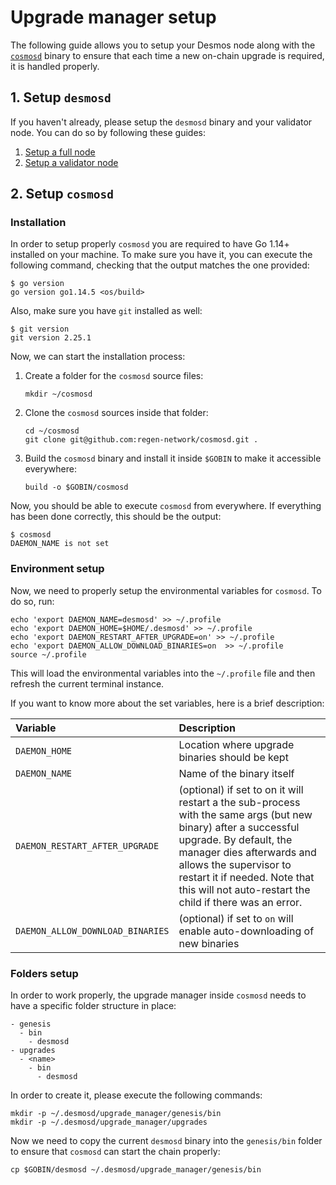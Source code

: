 # Upgrade manager setup
The following guide allows you to setup your Desmos node along with the [`cosmosd`](https://github.com/regen-network/cosmosd) binary to ensure that each time a new on-chain upgrade is required, it is handled properly.

## 1. Setup `desmosd`
If you haven't already, please setup the `desmosd` binary and your validator node. You can do so by following these guides: 

1. [Setup a full node](../../../fullnode/installation.md)
2. [Setup a validator node](../../setup.md)

## 2. Setup `cosmosd`
### Installation
In order to setup properly `cosmosd` you are required to have Go 1.14+ installed on your machine. To make sure you have it, you can execute the following command, checking that the output matches the one provided: 

```shell
$ go version
go version go1.14.5 <os/build>
```

Also, make sure you have `git` installed as well: 

```shell
$ git version
git version 2.25.1
```

Now, we can start the installation process: 

1. Create a folder for the `cosmosd` source files:  
    ```shell
   mkdir ~/cosmosd
   ```
   
2. Clone the `cosmosd` sources inside that folder:  
   ```shell
   cd ~/cosmosd 
   git clone git@github.com:regen-network/cosmosd.git . 
   ``` 
   
3. Build the `cosmosd` binary and install it inside `$GOBIN` to make it accessible everywhere:
   ```shell
   build -o $GOBIN/cosmosd
   ```

Now, you should be able to execute `cosmosd` from everywhere. If everything has been done correctly, this should be the output: 

```shell
$ cosmosd
DAEMON_NAME is not set
```

### Environment setup
Now, we need to properly setup the environmental variables for `cosmosd`. To do so, run: 

```shell
echo 'export DAEMON_NAME=desmosd' >> ~/.profile
echo 'export DAEMON_HOME=$HOME/.desmosd' >> ~/.profile
echo 'export DAEMON_RESTART_AFTER_UPGRADE=on' >> ~/.profile
echo 'export DAEMON_ALLOW_DOWNLOAD_BINARIES=on  >> ~/.profile
source ~/.profile
``` 

This will load the environmental variables into the `~/.profile` file and then refresh the current terminal instance. 

If you want to know more about the set variables, here is a brief description: 

| Variable | Description |
|:-------- | :---------- |
|`DAEMON_HOME` | Location where upgrade binaries should be kept |
|`DAEMON_NAME` | Name of the binary itself |
| `DAEMON_RESTART_AFTER_UPGRADE` | (optional) if set to on it will restart a the sub-process with the same args (but new binary) after a successful upgrade. By default, the manager dies afterwards and allows the supervisor to restart it if needed. Note that this will not auto-restart the child if there was an error. |
|`DAEMON_ALLOW_DOWNLOAD_BINARIES` | (optional) if set to `on` will enable auto-downloading of new binaries |


### Folders setup
In order to work properly, the upgrade manager inside `cosmosd` needs to have a specific folder structure in place:
 
```
- genesis
  - bin
    - desmosd
- upgrades
  - <name>
    - bin
      - desmosd
```
 
In order to create it, please execute the following commands: 

```shell
mkdir -p ~/.desmosd/upgrade_manager/genesis/bin
mkdir -p ~/.desmosd/upgrade_manager/upgrades
```

Now we need to copy the current `desmosd` binary into the `genesis/bin` folder to ensure that `cosmosd` can start the chain properly: 

```shell
cp $GOBIN/desmosd ~/.desmosd/upgrade_manager/genesis/bin
```
